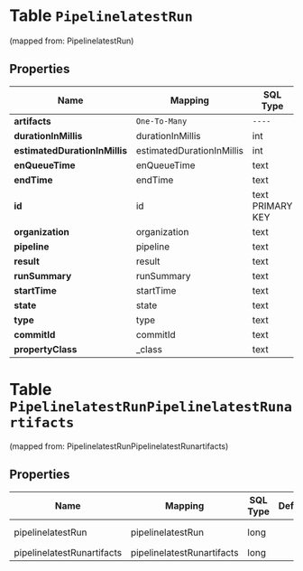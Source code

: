 
# Table `PipelinelatestRun`
(mapped from: PipelinelatestRun)

## Properties
Name | Mapping | SQL Type | Default | Type | Description | Notes
---- | ------- | -------- | ------- | ---- | ----------- | -----
**artifacts** | `One-To-Many` | `----` | `----`  | [**kotlin.Array&lt;PipelinelatestRunartifacts&gt;**](PipelinelatestRunartifacts.md) |  |  [optional]
**durationInMillis** | durationInMillis | int |  | **kotlin.Int** |  |  [optional]
**estimatedDurationInMillis** | estimatedDurationInMillis | int |  | **kotlin.Int** |  |  [optional]
**enQueueTime** | enQueueTime | text |  | **kotlin.String** |  |  [optional]
**endTime** | endTime | text |  | **kotlin.String** |  |  [optional]
**id** | id | text PRIMARY KEY |  | **kotlin.String** |  |  [optional]
**organization** | organization | text |  | **kotlin.String** |  |  [optional]
**pipeline** | pipeline | text |  | **kotlin.String** |  |  [optional]
**result** | result | text |  | **kotlin.String** |  |  [optional]
**runSummary** | runSummary | text |  | **kotlin.String** |  |  [optional]
**startTime** | startTime | text |  | **kotlin.String** |  |  [optional]
**state** | state | text |  | **kotlin.String** |  |  [optional]
**type** | type | text |  | **kotlin.String** |  |  [optional]
**commitId** | commitId | text |  | **kotlin.String** |  |  [optional]
**propertyClass** | _class | text |  | **kotlin.String** |  |  [optional]


# **Table `PipelinelatestRunPipelinelatestRunartifacts`**
(mapped from: PipelinelatestRunPipelinelatestRunartifacts)

## Properties
Name | Mapping | SQL Type | Default | Type | Description | Notes
---- | ------- | -------- | ------- | ---- | ----------- | -----
pipelinelatestRun | pipelinelatestRun | long | | kotlin.Long | Primary Key | *one*
pipelinelatestRunartifacts | pipelinelatestRunartifacts | long | | kotlin.Long | Foreign Key | *many*

















